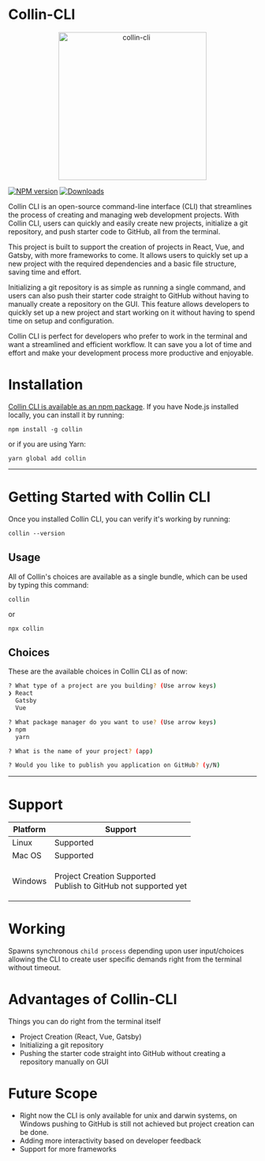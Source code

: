 # Collin-CLI

<p align="center">
  <img src="https://i.ibb.co/wCp3vjg/collin.jpg" alt="collin-cli" width=300 >

[![NPM version][npm-image]][npm-url] [![Downloads][downloads-image]][npm-url]

[npm-url]: https://npmjs.org/package/collin
[downloads-image]: https://img.shields.io/npm/dm/collin.svg
[npm-image]: https://img.shields.io/npm/v/collin.svg

Collin CLI is an open-source command-line interface (CLI) that streamlines the process of creating and managing web development projects. With Collin CLI, users can quickly and easily create new projects, initialize a git repository, and push starter code to GitHub, all from the terminal.

This project is built to support the creation of projects in React, Vue, and Gatsby, with more frameworks to come. It allows users to quickly set up a new project with the required dependencies and a basic file structure, saving time and effort.

Initializing a git repository is as simple as running a single command, and users can also push their starter code straight to GitHub without having to manually create a repository on the GUI. This feature allows developers to quickly set up a new project and start working on it without having to spend time on setup and configuration.

Collin CLI is perfect for developers who prefer to work in the terminal and want a streamlined and efficient workflow. It can save you a lot of time and effort and make your development process more productive and enjoyable.

# Installation

[Collin CLI is available as an npm package](www.npmjs.com/package/collin). If you have Node.js installed locally, you can install it by running:

```
npm install -g collin
```

or if you are using Yarn:

```
yarn global add collin
```

---

# Getting Started with Collin CLI

Once you installed Collin CLI, you can verify it's working by running:

```
collin --version
```

## Usage

All of Collin's choices are available as a single bundle, which can be used by typing this command:

```
collin
```

or

```
npx collin
```

## Choices

These are the available choices in Collin CLI as of now:

```bash
? What type of a project are you building? (Use arrow keys)
❯ React
  Gatsby
  Vue
```

```bash
? What package manager do you want to use? (Use arrow keys)
❯ npm
  yarn
```

```bash
? What is the name of your project? (app)
```

```bash
? Would you like to publish you application on GitHub? (y/N)
```

---

# Support

<table>
<thead><tr><th>Platform</th><th>Support</th></tr></thead>
<tbody>
<tr><td>
Linux
</td><td>
Supported
</td></tr>
<tr><td>
Mac OS
</td><td>
Supported
</td></tr>
<tr><td>
Windows
</td><td>
<p>Project Creation Supported<br />Publish to GitHub not supported yet</p>
</td></tr>
</tbody></table>

# Working

Spawns synchronous `child process` depending upon user input/choices allowing the CLI to create user specific demands right from the terminal without timeout.

# Advantages of Collin-CLI

Things you can do right from the terminal itself

- Project Creation (React, Vue, Gatsby)
- Initializing a git repository
- Pushing the starter code straight into GitHub without creating a repository manually on GUI

# Future Scope

- Right now the CLI is only available for unix and darwin systems, on Windows pushing to GitHub is still not achieved but project creation can be done.
- Adding more interactivity based on developer feedback
- Support for more frameworks
